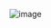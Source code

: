 ![image](https://user-images.githubusercontent.com/35645038/200411156-79734c73-9cb4-45cc-b281-a01dd669729d.png)

